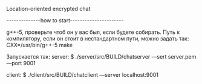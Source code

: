 Location-oriented encrypted chat

--------------how to start----------------------

g++-5, проверьте чтоб он у вас был, если будете собирать.
Путь к компилятору, если он стоит в нестандартном пути, можно задать так:
CXX=/usr/bin/g++-5 make

Запускается так:
server:
$ ./server/src/BUILD/chatserver —sert server.pem —port 9001

client:
$ ./client/src/BUILD/chatclient —server localhost:9001
